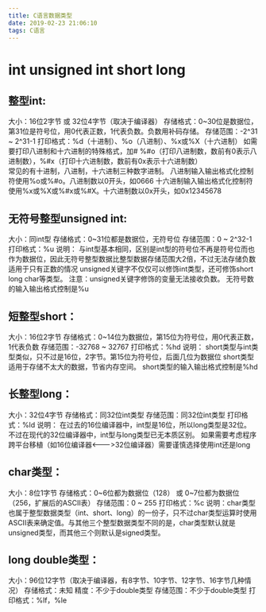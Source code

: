 ```yaml
---
title: C语言数据类型
date: 2019-02-23 21:06:10
tags: C语言
---
```


# int unsigned int short long
## 整型int:
大小：16位2字节 或 32位4字节（取决于编译器）
存储格式：0~30位是数据位，第31位是符号位，用0代表正数，1代表负数。负数用补码存储。
存储范围：-2^31 ~ 2^31-1
打印格式：%d（十进制）、%o（八进制）、%x或%X（十六进制）
如需要打印八进制和十六进制的特殊格式，加#
%#o（打印八进制数，数前有0表示八进制数），%#x（打印十六进制数，数前有0x表示十六进制数）
<br>
常见的有十进制，八进制，十六进制三种数字进制。
八进制输入输出格式化控制符使用%o或%#o。八进制数以0开头，如0666
十六进制输入输出格式化控制符使用%x或%X或%#x或%#X。十六进制数以0x开头，如0x12345678
## 无符号整型unsigned int:
大小：同int型
存储格式：0~31位都是数据位，无符号位
存储范围：0 ~ 2^32-1
打印格式：%u
说明：
与int型基本相同，区别是int型的符号位不再是符号位而也作为数据位，因此无符号整型数据比整型数据存储范围大2倍，不过无法存储负数
适用于只有正数的情况
unsigned关键字不仅仅可以修饰int类型，还可修饰short long char等类型。
注意：unsigned关键字修饰的变量无法接收负数。
无符号数的输入输出格式控制是%u
## 短整型short：
大小：16位2字节
存储格式：0~14位为数据位，第15位为符号位，用0代表正数，1代表负数
存储范围：-32768 ~ 32767
打印格式：%hd
说明：
short类型与int类型类似，只不过是16位，2字节。第15位为符号位，后面几位为数据位
short类型适用于存储不太大的数据，节省内存空间。
short类型的输入输出格式控制是%hd
## 长整型long：
大小：32位4字节
存储格式：同32位int类型
存储范围：同32位int类型
打印格式：%ld
说明：
在过去的16位编译器中，int型是16位，所以long类型是32位。
不过在现代的32位编译器中，int型与long类型已无本质区别。
如果需要考虑程序跨平台移植（如16位编译器<--->32位编译器）需要谨慎选择使用int还是long
## char类型：
大小：8位1字节
存储格式：0~6位都为数据位（128） 或 0~7位都为数据位（256，扩展后的ASCII表）
存储范围：0 ~ 255
打印格式：%c
说明：char类型也属于整型数据类型（int、short、long）的一份子，只不过char类型运算时使用ASCII表来确定值。与其他三个整型数据类型不同的是，char类型默认就是unsigned类型，而其他三个则默认是signed类型。

## long double类型：
大小：96位12字节（取决于编译器，有8字节、10字节、12字节、16字节几种情况）
存储格式：未知
精度：不少于double类型
存储范围：不少于double类型
打印格式：%lf，%le